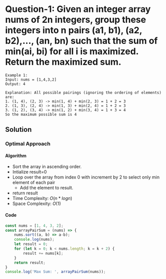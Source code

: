 # Question-1: Given an integer array nums of 2n integers, group these integers into n pairs (a1, b1), (a2, b2),..., (an, bn) such that the sum of min(ai, bi) for all i is maximized. Return the maximized sum.


```
Example 1:
Input: nums = [1,4,3,2]
Output: 4

Explanation: All possible pairings (ignoring the ordering of elements) are:
1. (1, 4), (2, 3) -> min(1, 4) + min(2, 3) = 1 + 2 = 3
2. (1, 3), (2, 4) -> min(1, 3) + min(2, 4) = 1 + 2 = 3
3. (1, 2), (3, 4) -> min(1, 2) + min(3, 4) = 1 + 3 = 4
So the maximum possible sum is 4
```


## Solution


### Optimal Approach


#### Algorithm


- Sort the array in ascending order.
- Intialize result=0
- Loop over the array from index 0 with increment by 2 to select only min element of each pair
  - Add the element to result.
- return result
- Time Complexity: $O(n*logn)$
- Space Complexity: $O(1)$


#### Code


```javascript
const nums = [1, 4, 3, 2];
const arrayPairSum = (nums) => {
    nums.sort((a, b) => a-b);
    console.log(nums);
    let result = 0;
    for (let k = 0; k < nums.length; k = k + 2) {
        result += nums[k];
    }
    return result;
}
console.log('Max Sum: ', arrayPairSum(nums));
```